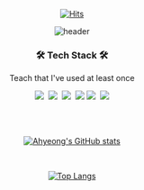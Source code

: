 

<!--
**ahyexng/ahyexng** is a ✨ _special_ ✨ repository because its `README.md` (this file) appears on your GitHub profile.

Here are some ideas to get you started:

- 🔭 I’m currently working on ...
- 🌱 I’m currently learning ...
- 👯 I’m looking to collaborate on ...
- 🤔 I’m looking for help with ...
- 💬 Ask me about ...
- 📫 How to reach me: ...
- 😄 Pronouns: ...
- ⚡ Fun fact: ...
-->


<div align="center">

[![Hits](https://hits.seeyoufarm.com/api/count/incr/badge.svg?url=https%3A%2F%2Fgithub.com%2Fahyexng&count_bg=%23FFCCFC&title_bg=%23F98EE8&icon=&icon_color=%23E7E7E7&title=hits&edge_flat=false)](https://hits.seeyoufarm.com)

![header](https://capsule-render.vercel.app/api?type=slice&color=ffe4e1&text=AHYEONG&fontSize=90&height=300&animation=scaleIn&fontColor=ffb6c1)

<h3>🛠️ Tech Stack 🛠️</h3>

<p>Teach that I've used at least once</p>

<p>
<img src="https://img.shields.io/badge/HTML-E34F26?style=flat-square&logo=HTML5&logoColor=white"/>&nbsp 
<img src="https://img.shields.io/badge/CSS3-ffa500?style=flat-square&logo=CSS3&logoColor=white"/>&nbsp 
<img src="https://img.shields.io/badge/Javascript-efd81a?style=flat-square&logo=Javascript&logoColor=white"/>&nbsp 
<img src="https://img.shields.io/badge/Android-3DDC84?style=flat-square&logo=Android&logoColor=white"/>
<img src="https://img.shields.io/badge/Python-3766AB?style=flat-square&logo=Python&logoColor=white"/></a>&nbsp 
<img src="https://img.shields.io/badge/C-A8B9CC?style=flat-square&logo=C&logoColor=white"/></a>
</p> 

<br>
<br>

[![Ahyeong's GitHub stats](https://github-readme-stats.vercel.app/api?username=ahyexng&show_icons=true&icon_color=ff69b4&title_color=ff69b4&bg_color=ffe4e1)](https://github.com/anuraghazra/github-readme-stats)

<br>

[![Top Langs](https://github-readme-stats.vercel.app/api/top-langs/?username=ahyexng&layout=compact&title_color=ff69b4)](https://github.com/anuraghazra/github-readme-stats)

</div>
